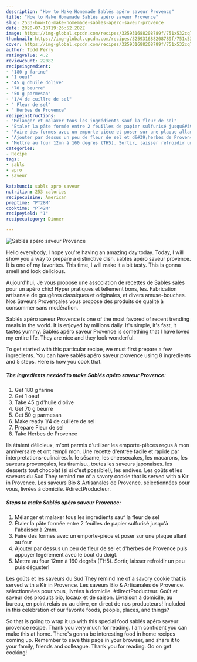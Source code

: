 ```yaml
---
description: "How to Make Homemade Sablés apéro saveur Provence"
title: "How to Make Homemade Sablés apéro saveur Provence"
slug: 2533-how-to-make-homemade-sables-apero-saveur-provence
date: 2020-07-13T19:26:52.202Z
image: https://img-global.cpcdn.com/recipes/325931688208789f/751x532cq70/sables-apero-saveur-provence-photo-principale-de-la-recette.jpg
thumbnail: https://img-global.cpcdn.com/recipes/325931688208789f/751x532cq70/sables-apero-saveur-provence-photo-principale-de-la-recette.jpg
cover: https://img-global.cpcdn.com/recipes/325931688208789f/751x532cq70/sables-apero-saveur-provence-photo-principale-de-la-recette.jpg
author: Todd Perry
ratingvalue: 4.2
reviewcount: 22082
recipeingredient:
- "180 g farine"
- "1 oeuf"
- "45 g dhuile dolive"
- "70 g beurre"
- "50 g parmesan"
- "1/4 de cuillre de sel"
- " Fleur de sel"
- " Herbes de Provence"
recipeinstructions:
- "Mélanger et malaxer tous les ingrédients sauf la fleur de sel"
- "Étaler la pâte formée entre 2 feuilles de papier sulfurisé jusqu&#39;à l&#39;abaisser à 2mm."
- "Faire des formes avec un emporte-pièce et poser sur une plaque allant au four"
- "Ajouter par dessus un peu de fleur de sel et d&#39;herbes de Provence puis appuyer légèrement avec le bout du doigt."
- "Mettre au four 12mn à 160 degrés (TH5). Sortir, laisser refroidir un peu puis déguster!"
categories:
- Recipe
tags:
- sabls
- apro
- saveur

katakunci: sabls apro saveur 
nutrition: 253 calories
recipecuisine: American
preptime: "PT28M"
cooktime: "PT42M"
recipeyield: "1"
recipecategory: Dinner

---
```



![Sablés apéro saveur Provence](https://img-global.cpcdn.com/recipes/325931688208789f/751x532cq70/sables-apero-saveur-provence-photo-principale-de-la-recette.jpg)

Hello everybody, I hope you're having an amazing day today. Today, I will show you a way to prepare a distinctive dish, sablés apéro saveur provence. It is one of my favorites. This time, I will make it a bit tasty. This is gonna smell and look delicious.

Aujourd&#39;hui, Je vous propose une association de recettes de Sablés salés pour un apéro chic! Hyper pratiques et tellement bons, les. Fabrication artisanale de gougères classiques et originales, et divers amuse-bouches. Nos Saveurs Provençales vous propose des produits de qualité à consommer sans modération.

Sablés apéro saveur Provence is one of the most favored of recent trending meals in the world. It is enjoyed by millions daily. It's simple, it's fast, it tastes yummy. Sablés apéro saveur Provence is something that I have loved my entire life. They are nice and they look wonderful.


To get started with this particular recipe, we must first prepare a few ingredients. You can have sablés apéro saveur provence using 8 ingredients and 5 steps. Here is how you cook that.

<!--inarticleads1-->

##### The ingredients needed to make Sablés apéro saveur Provence:

1. Get 180 g farine
1. Get 1 oeuf
1. Take 45 g d&#39;huile d&#39;olive
1. Get 70 g beurre
1. Get 50 g parmesan
1. Make ready 1/4 de cuillère de sel
1. Prepare  Fleur de sel
1. Take  Herbes de Provence


Ils étaient délicieux, m&#39;ont permis d&#39;utiliser les emporte-pièces reçus à mon anniversaire et ont rempli mon. Une recette d&#39;entrée facile et rapide par interpretations-culinaires.fr. le sésame, les cheesecakes, les macarons, les saveurs provençales, les tiramisu., toutes les saveurs japonaises. les desserts tout chocolat (si si c&#39;est possible!), les endives. Les goûts et les saveurs du Sud They remind me of a savory cookie that is served with a Kir in Provence. Les saveurs Bio &amp; Artisanales de Provence. sélectionnées pour vous, livrées à domicile. #directProducteur. 

<!--inarticleads2-->

##### Steps to make Sablés apéro saveur Provence:

1. Mélanger et malaxer tous les ingrédients sauf la fleur de sel
1. Étaler la pâte formée entre 2 feuilles de papier sulfurisé jusqu&#39;à l&#39;abaisser à 2mm.
1. Faire des formes avec un emporte-pièce et poser sur une plaque allant au four
1. Ajouter par dessus un peu de fleur de sel et d&#39;herbes de Provence puis appuyer légèrement avec le bout du doigt.
1. Mettre au four 12mn à 160 degrés (TH5). Sortir, laisser refroidir un peu puis déguster!


Les goûts et les saveurs du Sud They remind me of a savory cookie that is served with a Kir in Provence. Les saveurs Bio &amp; Artisanales de Provence. sélectionnées pour vous, livrées à domicile. #directProducteur. Goût et saveur des produits bio, locaux et de saison. Livraison à domicile, au bureau, en point relais ou au drive, en direct de nos producteurs! Included in this celebration of our favorite foods, people, places, and things? 

So that is going to wrap it up with this special food sablés apéro saveur provence recipe. Thank you very much for reading. I am confident you can make this at home. There's gonna be interesting food in home recipes coming up. Remember to save this page in your browser, and share it to your family, friends and colleague. Thank you for reading. Go on get cooking!
